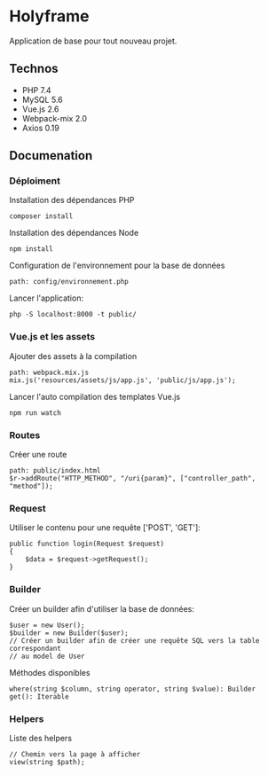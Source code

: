 # Holyframe

Application de base pour tout nouveau projet. 

## Technos
- PHP 7.4
- MySQL 5.6
- Vue.js 2.6
- Webpack-mix 2.0
- Axios 0.19


## Documenation
### Déploiment 
Installation des dépendances PHP
```
composer install
```

Installation des dépendances Node
```
npm install
```
Configuration de l'environnement pour la base de données
```
path: config/environnement.php
```

Lancer l'application:
```
php -S localhost:8000 -t public/
```

### Vue.js et les assets
Ajouter des assets à la compilation
```
path: webpack.mix.js
mix.js('resources/assets/js/app.js', 'public/js/app.js');
```

Lancer l'auto compilation des templates Vue.js
```
npm run watch
```

### Routes
Créer une route
```
path: public/index.html
$r->addRoute("HTTP_METHOD", "/uri{param}", ["controller_path", "method"]);
```

### Request
Utiliser le contenu pour une requête ['POST', 'GET']:
```
public function login(Request $request)
{
    $data = $request->getRequest();
}
```

### Builder
Créer un builder afin d'utiliser la base de données:
```
$user = new User();
$builder = new Builder($user);
// Créer un builder afin de créer une requête SQL vers la table correspondant 
// au model de User
```
Méthodes disponibles
```
where(string $column, string operator, string $value): Builder
get(): Iterable
```

### Helpers
Liste des helpers
```
// Chemin vers la page à afficher
view(string $path);
```